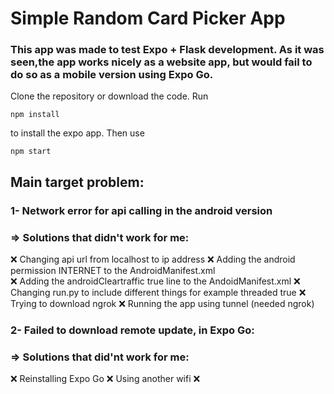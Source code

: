 # Simple Random Card Picker App

### This app was made to test Expo + Flask development. As it was seen,the app works nicely as a website app, but would fail to do so as a mobile version using Expo Go.
Clone the repository or download the code. Run 
```
npm install
```
to install the expo app. Then use 
```
npm start
```

## Main target problem:

### 1- Network error for api calling in the android version
### => Solutions that didn't work for me:
❌ Changing api url from localhost to ip address
❌ Adding the android permission INTERNET to the AndroidManifest.xml  
❌ Adding the androidCleartraffic true line to the AndoidManifest.xml 
❌ Changing run.py to include different things for example threaded true
❌ Trying to download ngrok 
❌ Running the app using tunnel (needed ngrok)


### 2- Failed to download remote update, in Expo Go:
### => Solutions that did'nt work for me:
❌ Reinstalling Expo Go
❌ Using another wifi 
❌ 

